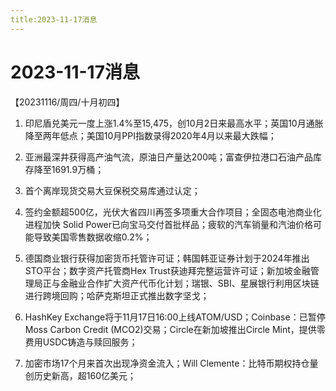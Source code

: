 ```yaml
---
title:2023-11-17消息
---
```

# 2023-11-17消息
【20231116/周四/十月初四】
1. 印尼盾兑美元一度上涨1.4%至15,475，创10月2日来最高水平；英国10月通胀降至两年低点；美国10月PPI指数录得2020年4月以来最大跌幅；

2. 亚洲最深井获得高产油气流，原油日产量达200吨；富查伊拉港口石油产品库存降至1691.9万桶；

3. 首个离岸现货交易大豆保税交易库通过认定；

4. 签约金额超500亿，光伏大省四川再签多项重大合作项目；全固态电池商业化进程加快 Solid Power已向宝马交付首批样品；疲软的汽车销量和汽油价格可能导致美国零售数据收缩0.2%；

5. 德国商业银行获得加密货币托管许可证；韩国韩亚证券计划于2024年推出STO平台；数字资产托管商Hex Trust获迪拜完整运营许可证；新加坡金融管理局正与金融业合作扩大资产代币化计划；瑞银、SBI、星展银行利用区块链进行跨境回购；哈萨克斯坦正式推出数字坚戈；

6. HashKey Exchange将于11月17日16:00上线ATOM/USD；Coinbase：已暂停Moss Carbon Credit (MCO2)交易；Circle在新加坡推出Circle Mint，提供零费用USDC铸造与赎回服务；

7. 加密市场17个月来首次出现净资金流入​；Will Clemente：比特币期权持仓量创历史新高，超160亿美元；